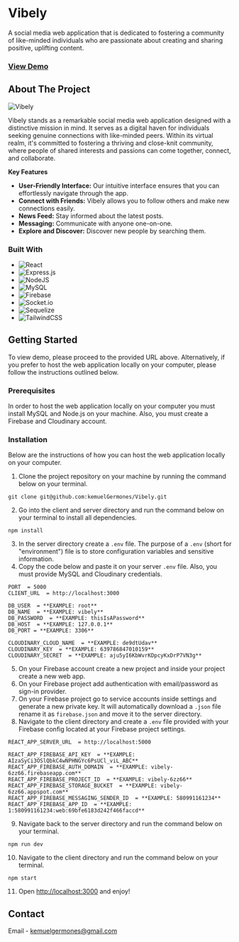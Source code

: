 # Vibely

A social media web application that is dedicated to fostering a community of like-minded individuals who are passionate about creating and sharing positive, uplifting content.

### [View Demo](https://trackero-client.vercel.app/)

## About The Project

![Vibely](https://res.cloudinary.com/de9dxfdav/image/upload/v1699328991/Project%20Promotion/Screenshot_from_2023-11-07_11-39-09_1_agjf21.png)

Vibely stands as a remarkable social media web application designed with a distinctive mission in mind. It serves as a digital haven for individuals seeking genuine connections with like-minded peers. Within its virtual realm, it's committed to fostering a thriving and close-knit community, where people of shared interests and passions can come together, connect, and collaborate.

**Key Features**

- **User-Friendly Interface:** Our intuitive interface ensures that you can effortlessly navigate through the app.
- **Connect with Friends:** Vibely allows you to follow others and make new connections easily.
- **News Feed:** Stay informed about the latest posts.
- **Messaging:** Communicate with anyone one-on-one.
- **Explore and Discover:** Discover new people by searching them.

### Built With

- ![React](https://img.shields.io/badge/react-%2320232a.svg?style=for-the-badge&logo=react&logoColor=%2361DAFB)
- ![Express.js](https://img.shields.io/badge/express.js-%23404d59.svg?style=for-the-badge&logo=express&logoColor=%2361DAFB)
- ![NodeJS](https://img.shields.io/badge/node.js-6DA55F?style=for-the-badge&logo=node.js&logoColor=white)
- ![MySQL](https://img.shields.io/badge/mysql-%2300f.svg?style=for-the-badge&logo=mysql&logoColor=white)
- ![Firebase](https://img.shields.io/badge/firebase-%23039BE5.svg?style=for-the-badge&logo=firebase)
- ![Socket.io](https://img.shields.io/badge/Socket.io-black?style=for-the-badge&logo=socket.io&badgeColor=010101)
- ![Sequelize](https://img.shields.io/badge/Sequelize-52B0E7?style=for-the-badge&logo=Sequelize&logoColor=white)
- ![TailwindCSS](https://img.shields.io/badge/tailwindcss-%2338B2AC.svg?style=for-the-badge&logo=tailwind-css&logoColor=white)

## Getting Started

To view demo, please proceed to the provided URL above. Alternatively, if you prefer to host the web application locally on your computer, please follow the instructions outlined below.

### Prerequisites

In order to host the web application locally on your computer you must install MySQL and Node.js on your machine. Also, you must create a Firebase and Cloudinary account.

### Installation

Below are the instructions of how you can host the web application locally on your computer.

1. Clone the project repository on your machine by running the command below on your terminal.

```
git clone git@github.com:kemuelGermones/Vibely.git
```

2.  Go into the client and server directory and run the command below on your terminal to install all dependencies.

```
npm install
```

3.  In the server directory create a `.env` file. The purpose of a `.env` (short for "environment") file is to store configuration variables and sensitive information.
4.  Copy the code below and paste it on your server `.env` file. Also, you must provide MySQL and Cloudinary credentials.

```
PORT  = 5000
CLIENT_URL  = http://localhost:3000

DB_USER  = **EXAMPLE: root**
DB_NAME  = **EXAMPLE: vibely**
DB_PASSWORD  = **EXAMPLE: thisIsAPassword**
DB_HOST  = **EXAMPLE: 127.0.0.1**
DB_PORT = **EXAMPLE: 3306**

CLOUDINARY_CLOUD_NAME  = **EXAMPLE: de9dtUdav**
CLOUDINARY_KEY  = **EXAMPLE: 639786847010159**
CLOUDINARY_SECRET  = **EXAMPLE: aju5yI6KbWvrKDpcyKxDrP7VN3g**
```

5. On your Firebase account create a new project and inside your project create a new web app.
6. On your Firebase project add authentication with email/password as sign-in provider.
7. On your Firebase project go to service accounts inside settings and generate a new private key. It will automatically download a `.json` file rename it as `firebase.json` and move it to the server directory.
8. Navigate to the client directory and create a `.env` file provided with your Firebase config located at your Firebase project settings.

```
REACT_APP_SERVER_URL  = http://localhost:5000

REACT_APP_FIREBASE_API_KEY  = **EXAMPLE: AIzaSyCi3OSlQbkC4wNPHNGYc6PsUCl_viL_ABC**
REACT_APP_FIREBASE_AUTH_DOMAIN  = **EXAMPLE: vibely-6zz66.firebaseapp.com**
REACT_APP_FIREBASE_PROJECT_ID  = **EXAMPLE: vibely-6zz66**
REACT_APP_FIREBASE_STORAGE_BUCKET  = **EXAMPLE: vibely-6zz66.appspot.com**
REACT_APP_FIREBASE_MESSAGING_SENDER_ID  = **EXAMPLE: 580991161234**
REACT_APP_FIREBASE_APP_ID  = **EXAMPLE: 1:580991161234:web:69bfe6183d242f466faccd**
```

9. Navigate back to the server directory and run the command below on your terminal.

```
npm run dev
```

10. Navigate to the client directory and run the command below on your terminal.

```
npm start
```

11. Open [http://localhost:3000](http://localhost:3000/) and enjoy!

## Contact

Email - [kemuelgermones@gmail.com](kemuelgermones@gmail.com)
